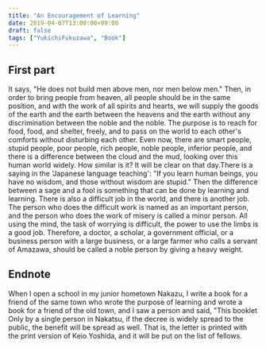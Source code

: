 ```yaml
---
title: "An Encouragement of Learning"
date: 2019-04-07T13:00:00+09:00
draft: false
tags: ["YukichiFukuzawa", "Book"]
---
```

## First part
It says, "He does not build men above men, nor men below men." Then, in order to bring people from heaven, all people should be in the same position, and with the work of all spirits and hearts, we will supply the goods of the earth and the earth between the heavens and the earth without any discrimination between the noble and the noble. The purpose is to reach for food, food, and shelter, freely, and to pass on the world to each other's comforts without disturbing each other. Even now, there are smart people, stupid people, poor people, rich people, noble people, inferior people, and there is a difference between the cloud and the mud, looking over this human world widely. How similar is it? It will be clear on that day.There is a saying in the 'Japanese language teaching': "If you learn human beings, you have no wisdom, and those without wisdom are stupid." Then the difference between a sage and a fool is something that can be done by learning and learning. There is also a difficult job in the world, and there is another job. The person who does the difficult work is named as an important person, and the person who does the work of misery is called a minor person. All using the mind, the task of worrying is difficult, the power to use the limbs is a good job. Therefore, a doctor, a scholar, a government official, or a business person with a large business, or a large farmer who calls a servant of Amazawa, should be called a noble person by giving a heavy weight.

## Endnote
When I open a school in my junior hometown Nakazu, I write a book for a friend of the same town who wrote the purpose of learning and wrote a book for a friend of the old town, and I saw a person and said, "This booklet Only by a single person in Nakatsu, if the decree is widely spread to the public, the benefit will be spread as well. That is, the letter is printed with the print version of Keio Yoshida, and it will be put on the list of fellows.
